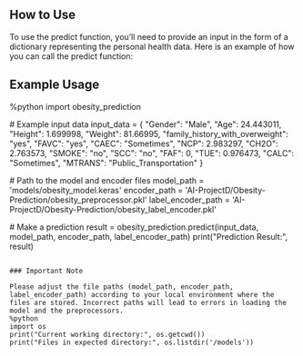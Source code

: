## How to Use

To use the predict function, you’ll need to provide an input in the form of a dictionary representing the personal health data. Here is an example of how you can call the predict function:

## Example Usage
%python
import obesity_prediction

\# Example input data
input_data = {
    "Gender": "Male",
    "Age": 24.443011,
    "Height": 1.699998,
    "Weight": 81.66995,
    "family_history_with_overweight": "yes",
    "FAVC": "yes",
    "CAEC": "Sometimes",
    "NCP": 2.983297,
    "CH2O": 2.763573,
    "SMOKE": "no",
    "SCC": "no",
    "FAF": 0,
    "TUE": 0.976473,
    "CALC": "Sometimes",
    "MTRANS": "Public_Transportation"
}

\# Path to the model and encoder files
model_path = 'models/obesity_model.keras'
encoder_path = 'AI-ProjectD/Obesity-Prediction/obesity_preprocessor.pkl'
label_encoder_path = 'AI-ProjectD/Obesity-Prediction/obesity_label_encoder.pkl'

\# Make a prediction
result = obesity_prediction.predict(input_data, model_path, encoder_path, label_encoder_path)
print("Prediction Result:", result)
```

### Important Note

Please adjust the file paths (model_path, encoder_path, label_encoder_path) according to your local environment where the files are stored. Incorrect paths will lead to errors in loading the model and the preprocessors.
%python
import os
print("Current working directory:", os.getcwd())
print("Files in expected directory:", os.listdir('/models'))
```